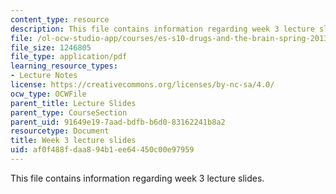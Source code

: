 ```yaml
---
content_type: resource
description: This file contains information regarding week 3 lecture slides.
file: /ol-ocw-studio-app/courses/es-s10-drugs-and-the-brain-spring-2013/af0f488fdaa894b1ee64450c00e97959_MITES_S10S13_Week%203.pdf
file_size: 1246805
file_type: application/pdf
learning_resource_types:
- Lecture Notes
license: https://creativecommons.org/licenses/by-nc-sa/4.0/
ocw_type: OCWFile
parent_title: Lecture Slides
parent_type: CourseSection
parent_uid: 91649e19-7aad-bdfb-b6d0-83162241b8a2
resourcetype: Document
title: Week 3 lecture slides
uid: af0f488f-daa8-94b1-ee64-450c00e97959
---
```

This file contains information regarding week 3 lecture slides.